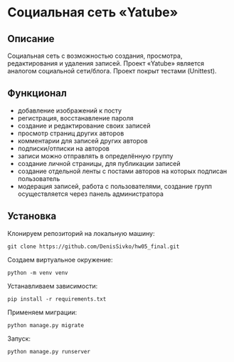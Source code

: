 # Социальная сеть «Yatube»
## Описание
Социальная сеть с возможностью создания, просмотра, редактирования и удаления записей. Проект «Yatube» является аналогом социальной сети/блога. Проект покрыт тестами (Unittest).

## Функционал
- добавление изображений к посту
- регистрация, восстанавление пароля
- создание и редактирование своих записей
- просмотр страниц других авторов
- комментарии для записей других авторов
- подписки/отписки на авторов
- записи можно отправлять в определённую группу
- создание личной страницы, для публикации записей
- создание отдельной ленты с постами авторов на которых подписан пользователь
- модерация записей, работа с пользователями, создание групп осуществляется через панель администратора

## Установка
Клонируем репозиторий на локальную машину:

`git clone https://github.com/DenisSivko/hw05_final.git`

Создаем виртуальное окружение:

`python -m venv venv`

Устанавливаем зависимости:

`pip install -r requirements.txt`

Применяем миграции:

`python manage.py migrate`

Запуск:

`python manage.py runserver`
